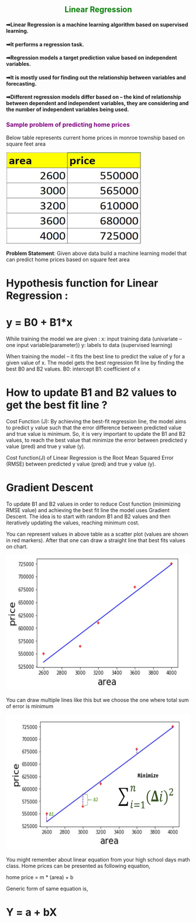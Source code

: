  <h2 style="color:green" align="center">  Linear Regression </h2>

#### ➡Linear Regression is a machine learning algorithm based on supervised learning.

#### ➡It performs a regression task.

#### ➡Regression models a target prediction value based on independent variables.

#### ➡It is mostly used for finding out the relationship between variables and forecasting.

#### ➡Different regression models differ based on – the kind of relationship between dependent and independent variables, they are considering and the number of independent variables being used.

<h3 style="color:purple">Sample problem of predicting home prices</h3>

Below table represents current home prices in monroe township based on square feet area

<img src="homepricetable.JPG" style="width:370px;height:250px">

**Problem Statement**: Given above data build a machine learning model that can predict home prices based on square feet area

# Hypothesis function for Linear Regression :

# y = B0 + B1*x

While training the model we are given :
x: input training data (univariate – one input variable(parameter))
y: labels to data (supervised learning)

When training the model – it fits the best line to predict the value of y for a given value of x. The model gets the best regression fit line by finding the best B0 and B2 values.
B0: intercept
B1: coefficient of x



# How to update B1 and B2 values to get the best fit line ?

Cost Function (J):
By achieving the best-fit regression line, the model aims to predict y value such that the error difference between predicted value and true value is minimum. So, it is very important to update the B1 and B2 values, to reach the best value that minimize the error between predicted y value (pred) and true y value (y).

Cost function(J) of Linear Regression is the Root Mean Squared Error (RMSE) between predicted y value (pred) and true y value (y).

# Gradient Descent

To update B1 and B2 values in order to reduce Cost function (minimizing RMSE value) and achieving the best fit line the model uses Gradient Descent. The idea is to start with random B1 and B2 values and then iteratively updating the values, reaching minimum cost.


You can represent values in above table as a scatter plot (values are shown in red markers). After that one can draw a straight line that best fits values on chart. 

<img src="scatterplot.JPG" style="width:600px;height:370px">

You can draw multiple lines like this but we choose the one where total sum of error is minimum

<img src="equation.PNG" style="width:600px;height:370px" >

You might remember about linear equation from your high school days math class. Home prices can be presented as following equation,

home price = m * (area) + b

Generic form of same equation is,




 # Y = a + bX
